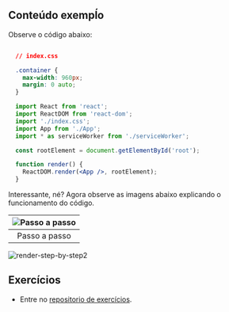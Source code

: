 ## Conteúdo exempĺo

Observe o código abaixo:

```css

  // index.css

  .container {
    max-width: 960px;
    margin: 0 auto;
  }

```

```jsx
  import React from 'react';
  import ReactDOM from 'react-dom';
  import './index.css';
  import App from './App';
  import * as serviceWorker from './serviceWorker';

  const rootElement = document.getElementById('root');

  function render() {
    ReactDOM.render(<App />, rootElement);
  }
```

Interessante, né? Agora observe as imagens abaixo explicando o funcionamento do código.

|![Passo a passo](images/render-step-by-step1.png)|
|:--:|
|Passo a passo|

![render-step-by-step2](images/render-step-by-step2.png)


## Exercícios

- Entre no [repositorio de exercícios](https://github.com/repo/exercicio).


